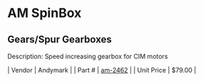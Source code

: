 # AM SpinBox
## Gears/Spur Gearboxes
Description: 	Speed increasing gearbox for CIM motors 

| Vendor | Andymark | 
| Part # | [am-2462](http://www.andymark.com/product-p/am-2462.htm) | 
| Unit Price | $79.00 | 
